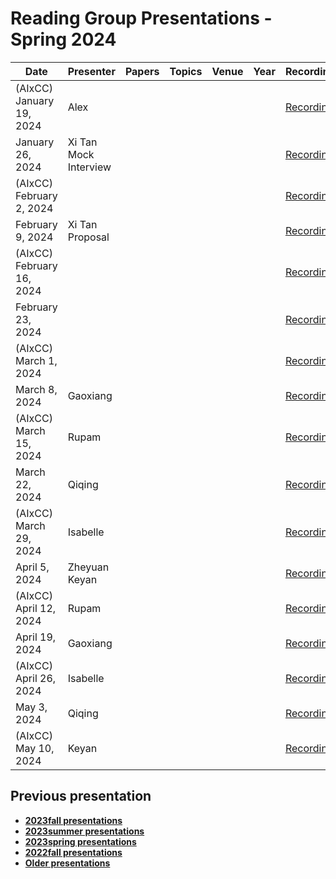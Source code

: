 # Reading Group Presentations - Spring 2024
| Date         | Presenter | Papers                                                                                                                       | Topics                          | Venue              | Year            | Recording     | Slides     |
|--------------|-----------|------------------------------------------------------------------------------------------------------------------------------|---------------------------------|--------------------|-----------------|-----------|--------|
|(AIxCC) January 19, 2024| Alex |  |  |  || [Recording](https://buffalo.zoom.us/rec/share/TzYzIQuHvPze93MmAk4cSO0ardKE1K5vB23NTBRWO5U6AVG3RtqfK1VfVsTlHaGJ.Znplg4UyATUos23P) | [Slides](https://drive.google.com/file/d/1N_oF-2bUlBT5I8a7gL2cX6UpLIGN_r61/view?usp=drive_link) |
|January 26, 2024| Xi Tan Mock Interview |  |  |  || [Recording](link) | [Slides](link) |
|(AIxCC) February 2, 2024|  |  |  |  || [Recording](link) | [Slides](link) |
|February 9, 2024| Xi Tan Proposal |  |  |  || [Recording](link) | [Slides](link) |
|(AIxCC) February 16, 2024|  |  |  |  || [Recording](link) | [Slides](link) |
|February 23, 2024|  |  |  |  || [Recording](link) | [Slides](link) |
|(AIxCC) March 1, 2024|  |  |  |  || [Recording](link) | [Slides](link) |
|March 8, 2024| Gaoxiang |  |  |  || [Recording](link) | [Slides](link) |
|(AIxCC) March 15, 2024| Rupam |  |  |  || [Recording](link) | [Slides](link) |
|March 22, 2024| Qiqing|  |  |  || [Recording](link) | [Slides](link) |
|(AIxCC) March 29, 2024| Isabelle |  |  |  || [Recording](link) | [Slides](link) |
|April 5, 2024| Zheyuan  <br> Keyan |  |  |  || [Recording](link) | [Slides](link) |
|(AIxCC) April 12, 2024| Rupam |  |  |  || [Recording](link) | [Slides](link) |
|April 19, 2024| Gaoxiang |  |  |  || [Recording](link) | [Slides](link) |
|(AIxCC) April 26, 2024| Isabelle |  |  |  || [Recording](link) | [Slides](link) |
|May 3, 2024| Qiqing |  |  |  || [Recording](link) | [Slides](link) |
|(AIxCC) May 10, 2024| Keyan  |  |  |  || [Recording](link) | [Slides](link) |


## Previous presentation
- **[2023fall presentations](history/2023fall.md)**
- **[2023summer presentations](history/2023summer.md)**
- **[2023spring presentations](history/2023spring.md)**
- **[2022fall presentations](history/2022fall.md)**
- **[Older presentations](history/History.md)**
